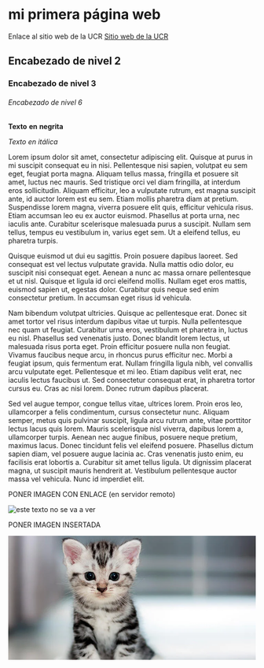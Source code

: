 # mi primera página web 
 
Enlace al sitio web de la UCR
[Sitio web de la UCR](https://www.ucr.ac.cr/)

## Encabezado de nivel 2

### Encabezado de nivel 3

###### Encabezado de nivel 6

**Texto** **en** **negrita**

*Texto* *en* *itálica*

 Lorem ipsum dolor sit amet, consectetur adipiscing elit. Quisque at purus in mi suscipit consequat eu in nisi. Pellentesque nisi sapien, volutpat eu sem eget, feugiat porta magna. Aliquam tellus massa, fringilla et posuere sit amet, luctus nec mauris. Sed tristique orci vel diam fringilla, at interdum eros sollicitudin. Aliquam efficitur, leo a vulputate rutrum, est magna suscipit ante, id auctor lorem est eu sem. Etiam mollis pharetra diam at pretium. Suspendisse lorem magna, viverra posuere elit quis, efficitur vehicula risus. Etiam accumsan leo eu ex auctor euismod. Phasellus at porta urna, nec iaculis ante. Curabitur scelerisque malesuada purus a suscipit. Nullam sem tellus, tempus eu vestibulum in, varius eget sem. Ut a eleifend tellus, eu pharetra turpis.

Quisque euismod ut dui eu sagittis. Proin posuere dapibus laoreet. Sed consequat est vel lectus vulputate gravida. Nulla mattis odio dolor, eu suscipit nisi consequat eget. Aenean a nunc ac massa ornare pellentesque et ut nisl. Quisque et ligula id orci eleifend mollis. Nullam eget eros mattis, euismod sapien ut, egestas dolor. Curabitur quis neque sed enim consectetur pretium. In accumsan eget risus id vehicula.

Nam bibendum volutpat ultricies. Quisque ac pellentesque erat. Donec sit amet tortor vel risus interdum dapibus vitae ut turpis. Nulla pellentesque nec quam ut feugiat. Curabitur urna eros, vestibulum et pharetra in, luctus eu nisl. Phasellus sed venenatis justo. Donec blandit lorem lectus, ut malesuada risus porta eget. Proin efficitur posuere nulla non feugiat. Vivamus faucibus neque arcu, in rhoncus purus efficitur nec. Morbi a feugiat ipsum, quis fermentum erat. Nullam fringilla ligula nibh, vel convallis arcu vulputate eget. Pellentesque et mi leo. Etiam dapibus velit erat, nec iaculis lectus faucibus ut. Sed consectetur consequat erat, in pharetra tortor cursus eu. Cras ac nisi lorem. Donec rutrum dapibus placerat.

Sed vel augue tempor, congue tellus vitae, ultrices lorem. Proin eros leo, ullamcorper a felis condimentum, cursus consectetur nunc. Aliquam semper, metus quis pulvinar suscipit, ligula arcu rutrum ante, vitae porttitor lectus lacus quis lorem. Mauris scelerisque nisl viverra, dapibus lorem a, ullamcorper turpis. Aenean nec augue finibus, posuere neque pretium, maximus lacus. Donec tincidunt felis vel eleifend posuere. Phasellus dictum sapien diam, vel posuere augue lacinia ac. Cras venenatis justo enim, eu facilisis erat lobortis a. Curabitur sit amet tellus ligula. Ut dignissim placerat magna, ut suscipit mauris hendrerit at. Vestibulum pellentesque auctor massa vel vehicula. Nunc id imperdiet elit.

PONER IMAGEN CON ENLACE (en servidor remoto)

![este texto no se va a ver](https://www.purina-latam.com/sites/g/files/auxxlc391/files/styles/kraken_generic_max_width_720/public/Que_debes_saber_antes_de_adoptar_un_gatito.jpg?itok=qhpqur_t)


PONER IMAGEN INSERTADA

![este texto no se va a ver, es texto descriptivo para ciegos](gatito.webp "esto es una etiqueta descriptiva de la img")
